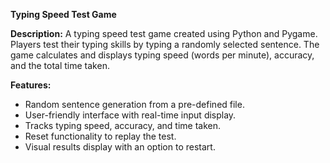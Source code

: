 **Typing Speed Test Game**

**Description:**
A typing speed test game created using Python and Pygame. Players test their typing skills by typing a randomly selected sentence. The game calculates and displays typing speed (words per minute), accuracy, and the total time taken.

**Features:**
 - Random sentence generation from a pre-defined file.
 - User-friendly interface with real-time input display.
 - Tracks typing speed, accuracy, and time taken.
 - Reset functionality to replay the test.
 - Visual results display with an option to restart.
